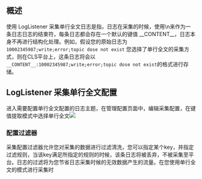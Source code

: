 ## 概述

使用 LogListener 采集单行全文日志是指，日志在采集的时候，使用\n来作为一条日志日志的结束符，每条日志都会存在一个默认的键值 \_\_CONTENT\_\_，日志本身不再进行结构化处理。例如，假设您的原始日志为 `10002345987;write;error;topic dose not exist` 您选择了单行全文的采集方式，则在CLS平台上，这条日志将会以 `__CONTENT__:10002345987;write;error;topic dose not exist`的格式进行存储。

## LogListener 采集单行全文配置

进入需要配置单行全文配置的日志主题，在管理配置页面中，编辑采集配置，在键值提取模式中选择单行全文![](https://mc.qcloudimg.com/static/img/4ccce4e06d7e43a53379595ea4494afd/image.png)

### 配置过滤器

采集配置过滤器允许您对采集的数据进行过滤清洗，您可以指定某个key，并指定过滤规则，当该key满足所指定的规则的时候，该条日志将被丢弃，不被采集至平台。日志的过滤将为您节省日志采集时候的无效数据产生的流量。在您使用单行全文的模式进行采集时